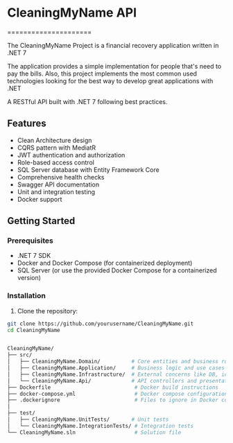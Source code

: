 # CleaningMyName API
=====================

The CleaningMyName Project is a financial recovery application written in .NET 7

The application provides a simple implementation for people that's need to pay the bills. 
Also, this project implements the most common used technologies looking for the best way to develop great applications with .NET


A RESTful API built with .NET 7 following best practices.

## Features

- Clean Architecture design
- CQRS pattern with MediatR
- JWT authentication and authorization
- Role-based access control
- SQL Server database with Entity Framework Core
- Comprehensive health checks
- Swagger API documentation
- Unit and integration testing
- Docker support

## Getting Started

### Prerequisites

- .NET 7 SDK
- Docker and Docker Compose (for containerized deployment)
- SQL Server (or use the provided Docker Compose for a containerized version)

### Installation

1. Clone the repository:

```bash
git clone https://github.com/yourusername/CleaningMyName.git
cd CleaningMyName


CleaningMyName/
├── src/
│   ├── CleaningMyName.Domain/          # Core entities and business rules 
│   ├── CleaningMyName.Application/     # Business logic and use cases 
│   ├── CleaningMyName.Infrastructure/  # External concerns like DB, identity 
│   └── CleaningMyName.Api/             # API controllers and presentation 
├── Dockerfile                           # Docker build instructions 
├── docker-compose.yml                   # Docker compose configuration
├── .dockerignore                        # Files to ignore in Docker context
│
├── test/
│   ├── CleaningMyName.UnitTests/       # Unit tests 
│   └── CleaningMyName.IntegrationTests/ # Integration tests 
└── CleaningMyName.sln                   # Solution file